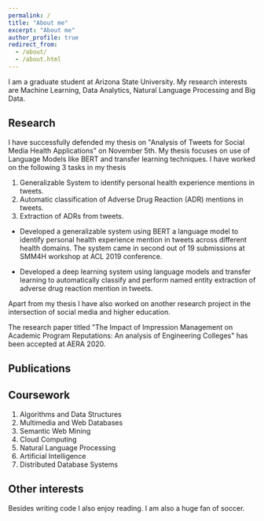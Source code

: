 ```yaml
---
permalink: /
title: "About me"
excerpt: "About me"
author_profile: true
redirect_from: 
  - /about/
  - /about.html
---
```


I am a graduate student at Arizona State University. My research interests are Machine Learning, Data Analytics, Natural Language Processing and Big Data.

Research 
------
I have successfully defended my thesis on "Analysis of Tweets for Social Media Health Applications" on November 5th. My thesis focuses on use of Language Models like BERT and transfer learning techniques. I have worked on the following 3 tasks in my thesis

1. Generalizable System to identify personal health experience mentions in tweets.
2. Automatic classification of Adverse Drug Reaction (ADR) mentions in tweets.
3. Extraction of ADRs from tweets.

* Developed a generalizable system using BERT a language model to identify personal health experience mention in tweets across different health domains. The system came in second out of 19 submissions at SMM4H workshop at ACL 2019 conference. 

* Developed a deep learning system using language models and transfer learning to automatically classify and perform named entity extraction of adverse drug reaction mention in tweets.

Apart from my thesis I have also worked on another research project in the intersection of social media and higher education. 

The research paper titled "The Impact of Impression Management on Academic Program Reputations: An analysis of Engineering Colleges" has been accepted at AERA 2020. 


Publications
----


Coursework
-----
1. Algorithms and Data Structures
2. Multimedia and Web Databases
3. Semantic Web Mining
4. Cloud Computing
5. Natural Language Processing
6. Artificial Intelligence
7. Distributed Database Systems

<!-- Research Projects that I am currently working on 
==========

Generalizable systems for social media health mining
--------------

This is my main research focus and is a part of my ongoing thesis towards building generalizable machine learning systems. The idea is to build ML systems that can work across different domains and also on future data. The area where I am working is using Twitter data to identify personal health related tweets.

Around 500 million tweets are posted every day according to recent estimates. Such a vast data source has provided researchers a way to study public health. Numerous studies have been done in this social media health mining area ranging across pharmacovigilance, tracking spread of infectious diseases like flu and zika virus, identifying drug abuse circles and discussions on public health topics. 

To accurately analyze public health, it is important to identify tweets mentioning a personal health experience. This has proven to be a challenging task mainly because of the short length of tweets, the inventive spellings and creative language expressions. Another important limitation is the use of disease specific model and dataset to study a particular disease in a particular domain. 

Basically the questions that I am trying to answer is: 
How good can a system generalize if we train a model on flu related tweets and test it on another disease domain and how can we improve that? Can we make domain independent classifiers? Transfer Learning is one of the promising techniques in deep learning were in you can fine-tune a model that is trained on huge corpus on your smaller corpus. Even transfer learning is not a perfect solution and often times a hybrid approach can give better results. I am using transfer learning as the starting point of my system in this thesis and I am trying to improve it even further.

I had submitted my system to the Social Media Mining for Health Applications (SMM4H) Workshop & Shared Task 2019 
[link](https://healthlanguageprocessing.org/smm4h/challenge "Workshop link"). My system description paper has been accepted at ACL 2019. Currently my system leads in the task 4 of the workshop. 
 -->



Other interests
-----------
Besides writing code I also enjoy reading. I am also a huge fan of soccer.

